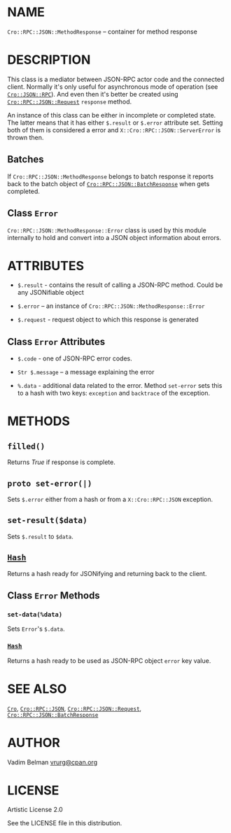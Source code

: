 NAME
====

`Cro::RPC::JSON::MethodResponse` – container for method response

DESCRIPTION
===========

This class is a mediator between JSON-RPC actor code and the connected client. Normally it's only useful for asynchronous mode of operation (see [`Cro::JSON::RPC`](https://modules.raku.org/dist/Cro::JSON::RPC)). And even then it's better be created using [`Cro::RPC::JSON::Request`](https://github.com/vrurg/raku-Cro-RPC-JSON/blob/v0.1.901/docs/md/Cro/RPC/JSON/Request.md) `response` method.

An instance of this class can be either in incomplete or completed state. The latter means that it has either `$.result` or `$.error` attribute set. Setting both of them is considered a error and `X::Cro::RPC::JSON::ServerError` is thrown then.

Batches
-------

If `Cro::RPC::JSON::MethodResponse` belongs to batch response it reports back to the batch object of [`Cro::RPC::JSON::BatchResponse`](https://github.com/vrurg/raku-Cro-RPC-JSON/blob/v0.1.901/docs/md/Cro/RPC/JSON/BatchResponse.md) when gets completed.

Class `Error`
-------------

`Cro::RPC::JSON::MethodResponse::Error` class is used by this module internally to hold and convert into a JSON object information about errors.

ATTRIBUTES
==========

  * `$.result` - contains the result of calling a JSON-RPC method. Could be any JSONifiable object

  * `$.error` – an instance of `Cro::RPC::JSON::MethodResponse::Error`

  * `$.request` - request object to which this response is generated

Class `Error` Attributes
------------------------

  * `$.code` - one of JSON-RPC error codes.

  * `Str $.message` – a message explaining the error

  * `%.data` - additional data related to the error. Method `set-error` sets this to a hash with two keys: `exception` and `backtrace` of the exception.

METHODS
=======

`filled()`
----------

Returns *True* if response is complete.

`proto set-error(|)`
--------------------

Sets `$.error` either from a hash or from a `X::Cro::RPC::JSON` exception.

`set-result($data)`
-------------------

Sets `$.result` to `$data`.

[`Hash`](https://docs.raku.org/type/Hash)
-----------------------------------------

Returns a hash ready for JSONifying and returning back to the client.

Class `Error` Methods
---------------------

### `set-data(%data)`

Sets `Error`'s `$.data`.

### [`Hash`](https://docs.raku.org/type/Hash)

Returns a hash ready to be used as JSON-RPC object `error` key value.

SEE ALSO
========

[`Cro`](https://cro.services), [`Cro::RPC::JSON`](https://github.com/vrurg/raku-Cro-RPC-JSON/blob/v0.1.901/docs/md/Cro/RPC/JSON.md), [`Cro::RPC::JSON::Request`](https://github.com/vrurg/raku-Cro-RPC-JSON/blob/v0.1.901/docs/md/Cro/RPC/JSON/Request.md), [`Cro::RPC::JSON::BatchResponse`](https://github.com/vrurg/raku-Cro-RPC-JSON/blob/v0.1.901/docs/md/Cro/RPC/JSON/BatchResponse.md)

AUTHOR
======

Vadim Belman <vrurg@cpan.org>

LICENSE
=======

Artistic License 2.0

See the LICENSE file in this distribution.


